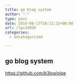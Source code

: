 ```yaml
---
title: go blog system
author: "-"
type: post
date: 2019-09-17T10:13:33+00:00
url: /?p=14938
categories:
  - Uncategorized

---
```

## go blog system
https://github.com/b3log/pipe